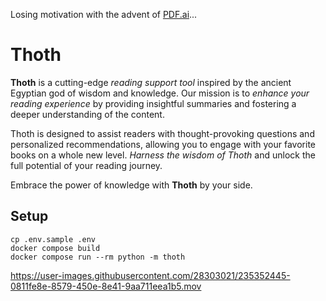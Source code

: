 Losing motivation with the advent of [PDF.ai](https://pdf.ai/)...

# Thoth
**Thoth** is a cutting-edge _reading support tool_ inspired by the ancient Egyptian god of wisdom and knowledge. Our mission is to _enhance your reading experience_ by providing insightful summaries and fostering a deeper understanding of the content.

Thoth is designed to assist readers with thought-provoking questions and personalized recommendations, allowing you to engage with your favorite books on a whole new level. _Harness the wisdom of Thoth_ and unlock the full potential of your reading journey.

Embrace the power of knowledge with **Thoth** by your side.

## Setup
```
cp .env.sample .env
docker compose build
docker compose run --rm python -m thoth
```



https://user-images.githubusercontent.com/28303021/235352445-0811fe8e-8579-450e-8e41-9aa711eea1b5.mov


